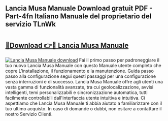 ## Lancia Musa Manuale Download gratuit PDF - Part-4fn Italiano Manuale del proprietario del servizio TLnWk

# <h2><a href="http://dfc7pg.blite.top/?on=Lancia+Musa+Manuale">🔗Download 👉🔴 Lancia Musa Manuale</a></h2>

[![Lancia Musa Manuale download](https://i.imgur.com/lujVjoI.png)](http://dfc7pg.blite.top/?on=Lancia+Musa+Manuale)
Fai il primo passo per padroneggiare il tuo nuovo Lancia Musa Manuale con questo Manuale utente completo che copre L'installazione, il funzionamento e la manutenzione. Guida passo passo alla configurazione segui questi passaggi per una configurazione senza interruzioni e di successo. Lancia Musa Manuale offre agli utenti una vasta gamma di funzionalità avanzate, tra cui geolocalizzazione, avvisi intelligenti, temi personalizzabili e sincronizzazione automatica, tutti facilmente controllabili dall'interfaccia utente intuitiva e intuitiva. Ci aspettiamo che Lancia Musa Manuale ti abbia aiutato a familiarizzare con il tuo ultimo acquisto. In caso di domande o dubbi, non esitare a contattare il nostro Servizio Clienti.

